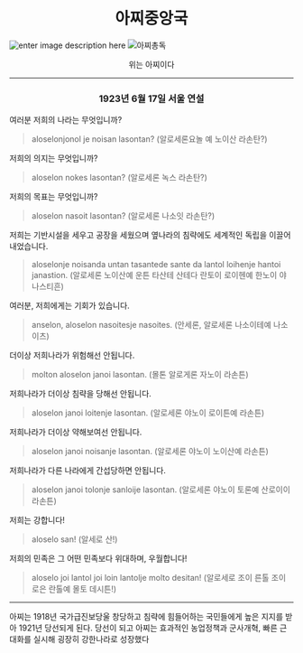 ﻿<h1> <center> 아찌중앙국
 </h1> </center>
 

![enter image description here](https://media.discordapp.net/attachments/1072451156640546886/1120343292740112476/76_20230618205326.png)
![아찌총독](https://media.discordapp.net/attachments/1072451156640546886/1120334164634386432/azzi.png)

<center> 위는 아찌이다

---

<h3> <center> 1923년 6월 17일 서울 연설</h3> </center>

여러분 저희의 나라는 무엇입니까?  
> aloselonjonol je noisan lasontan?
> (알로세론요놀 예 노이산 라손탄?)

저희의 의지는 무엇입니까?
> aloselon nokes lasontan?
> (알로세론 녹스 라손탄?)

저희의 목표는 무엇입니까?
> aloselon nasoit lasontan?
> (알로세론 나소잇 라손탄?)

저희는 기반시설을 세우고 공장을 세웠으며 옆나라의 침략에도 세계적인 독립을 이끌어 내었습니다.
> aloselonje noisanda untan tasantede sante da lantol loihenje hantoi janastion.
> (알로세론 노이산예 운튼 타산테 산테다 란토이 로이헨예 한노이 야나스티흔)

여러분, 저희에게는 기회가 있습니다.
> anselon, aloselon nasoitesje nasoites.
> (안세론, 알로세론 나소이테예 나소이츠)

더이상 저희나라가 위험해선 안됩니다.
> molton aloselon janoi lasontan.
> (몰톤 알로게론 자노이 라손튼)

저희나라가 더이상 침략을 당해선 안됩니다.
> aloselon janoi loitenje lasontan.
> (알로세론 야노이 로이튼예 라손튼)

저희나라가 더이상 약해보여선 안됩니다.
> aloselon janoi noisanje lasontan.
> (알로세론 야노이 노이산예 라손튼)

저희나라가 다른 나라에게 간섭당하면 안됩니다.
> aloselon janoi tolonje sanloije lasontan.
> (알로세론 야노이 토론예 산로이이 라손튼)

저희는 강합니다!
> aloselo san!
> (알세로 산!)

저희의 민족은 그 어떤 민족보다 위대하며, 우월합니다!
> aloselo joi lantol joi loin lantolje molto desitan!
> (알로세로 조이 른톨 조이 로은 란톨예 몰토 데시튼!)

---
아찌는 1918년 국가급진보당울 창당하고 침략에 힘들어하는 국민들에게 높은 지지를 받아 1921년 당선되게 된다. 당선이 되고 아찌는 효과적인 농업정책과 군사개혁, 빠른 근대화를 실시해 굉장히 강한나라로 성장했다


